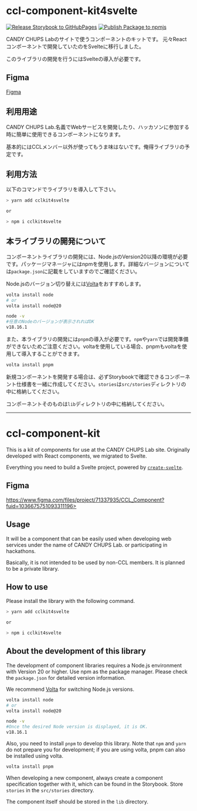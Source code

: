# ccl-component-kit4svelte

[![Release Storybook to GitHubPages](https://github.com/reiji1020/ccl-component-kit4svelte/actions/workflows/storybook-release.yaml/badge.svg?branch=main)](https://github.com/reiji1020/ccl-component-kit4svelte/actions/workflows/storybook-release.yaml)
[![Publish Package to npmjs](https://github.com/reiji1020/ccl-component-kit4svelte/actions/workflows/publish-package.yaml/badge.svg?branch=main)](https://github.com/reiji1020/ccl-component-kit4svelte/actions/workflows/publish-package.yaml)

CANDY CHUPS Labのサイトで使うコンポーネントのキットです。
元々Reactコンポーネントで開発していたのをSvelteに移行しました。

このライブラリの開発を行うにはSvelteの導入が必要です。

## Figma

[Figma](https://www.figma.com/file/RWLq3IaUeF0soEH666sXQC/Common-Component?type=design&node-id=0%3A1&mode=design&t=ESVNyUtQevAFIe3o-1)

## 利用用途

CANDY CHUPS Lab.名義でWebサービスを開発したり、ハッカソンに参加する時に簡単に使用できるコンポーネントになります。

基本的にはCCLメンバー以外が使ってもうま味はないです。俺得ライブラリの予定です。

## 利用方法

以下のコマンドでライブラリを導入して下さい。

```zsh
> yarn add cclkit4svelte

or

> npm i cclkit4svelte
```

## 本ライブラリの開発について

コンポーネントライブラリの開発には、Node.jsのVersion20以降の環境が必要です。パッケージマネージャにはnpmを使用します。詳細なバージョンについては`package.json`に記載をしていますのでご確認ください。

Node.jsのバージョン切り替えには[Volta](https://volta.sh/)をおすすめします。

```zsh
volta install node
# or
volta install node@20

node -v
#任意のNodeのバージョンが表示されればOK
v18.16.1
```

また、本ライブラリの開発には`pnpm`の導入が必要です。`npm`や`yarn`では開発準備ができないためご注意ください。voltaを使用している場合、pnpmもvoltaを使用して導入することができます。

```zsh
volta install pnpm
```

新規コンポーネントを開発する場合は、必ずStorybookで確認できるコンポーネント仕様書を一緒に作成してください。`stories`は`src/stories`ディレクトリの中に格納してください。

コンポーネントそのものは`lib`ディレクトリの中に格納してください。

---

# ccl-component-kit

This is a kit of components for use at the CANDY CHUPS Lab site.
Originally developed with React components, we migrated to Svelte.

Everything you need to build a Svelte project, powered by [`create-svelte`](https://github.com/sveltejs/kit/tree/master/packages/create-svelte).

## Figma

https://www.figma.com/files/project/71337935/CCL_Component?fuid=1036675751093311196>

## Usage

It will be a component that can be easily used when developing web services under the name of CANDY CHUPS Lab. or participating in hackathons.

Basically, it is not intended to be used by non-CCL members. It is planned to be a private library.

## How to use

Please install the library with the following command.

```zsh
> yarn add cclkit4svelte

or

> npm i cclkit4svelte
```

## About the development of this library

The development of component libraries requires a Node.js environment with Version 20 or higher. Use npm as the package manager. Please check the `package.json` for detailed version information.

We recommend [Volta](https://volta.sh/) for switching Node.js versions.

```zsh
volta install node
# or
volta install node@20

node -v
#Once the desired Node version is displayed, it is OK.
v18.16.1
```

Also, you need to install `pnpm` to develop this library. Note that `npm` and `yarn` do not prepare you for development; if you are using volta, pnpm can also be installed using volta.

```zsh
volta install pnpm
```

When developing a new component, always create a component specification together with it, which can be found in the Storybook. Store `stories` in the `src/stories` directory.

The component itself should be stored in the `lib` directory.
